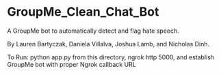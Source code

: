 # GroupMe_Clean_Chat_Bot
A GroupMe bot to automatically detect and flag hate speech. 

By Lauren Bartyczak, Daniela Villalva, Joshua Lamb, and Nicholas Dinh.

To Run: 
python app.py from this directory, ngrok http 5000, and establish GroupMe bot with proper Ngrok callback URL
